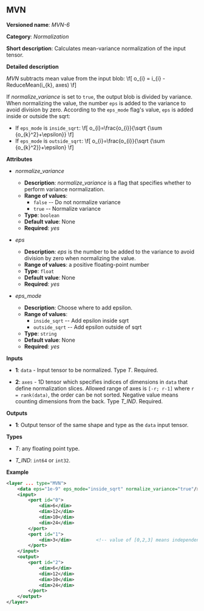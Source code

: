 ## MVN <a name="MVN"></a>

**Versioned name**: *MVN-6*

**Category**: *Normalization*

**Short description**: Calculates mean-variance normalization of the input tensor.

**Detailed description**

*MVN* subtracts mean value from the input blob:
\f[
o_{i} = i_{i} - ReduceMean(i_{k}, axes)
\f]

If *normalize_variance* is set to `true`, the output blob is divided by variance. When normalizing the value, the number `eps` is added to the variance to avoid division by zero. According to the `eps_mode` flag's value, `eps` is added inside or outside the sqrt:

* If `eps_mode` is `inside_sqrt`:
\f[
o_{i}=\frac{o_{i}}{\sqrt {\sum {o_{k}^2}+\epsilon}}
\f]
* If `eps_mode` is `outside_sqrt`:
\f[
o_{i}=\frac{o_{i}}{\sqrt {\sum {o_{k}^2}}+\epsilon}
\f]

**Attributes**

* *normalize_variance*

  * **Description**: *normalize_variance* is a flag that specifies whether to perform variance normalization.
  * **Range of values**:
    * `false` -- Do not normalize variance
    * `true` -- Normalize variance
  * **Type**: `boolean`
  * **Default value**: None
  * **Required**: *yes*

* *eps*

  * **Description**: *eps* is the number to be added to the variance to avoid division by zero when normalizing the value.
  * **Range of values**: a positive floating-point number
  * **Type**: `float`
  * **Default value**: None
  * **Required**: *yes*

* *eps_mode*

  * **Description**: Choose where to add epsilon.
  * **Range of values**:
    * `inside_sqrt` -- Add epsilon inside sqrt
    * `outside_sqrt` -- Add epsilon outside of sqrt
  * **Type**: `string`
  * **Default value**: None
  * **Required**: *yes*

**Inputs**

* **1**: `data` - Input tensor to be normalized. Type *T*. Required.

* **2**: `axes` - 1D tensor which specifies indices of dimensions in `data` that define normalization slices. Allowed range of axes is `[-r; r-1]` where `r = rank(data)`, the order can be not sorted. Negative value means counting dimensions from the back. Type *T_IND*. Required.

**Outputs**

* **1**: Output tensor of the same shape and type as the `data` input tensor.

**Types**

* *T*: any floating point type.

* *T_IND*: `int64` or `int32`.

**Example**

```xml
<layer ... type="MVN">
    <data eps="1e-9" eps_mode="inside_sqrt" normalize_variance="true"/>
    <input>
        <port id="0">
            <dim>6</dim>
            <dim>12</dim>
            <dim>10</dim>
            <dim>24</dim>
        </port>
        <port id="1">
            <dim>3</dim>         <!-- value of [0,2,3] means independent normalization per channels -->
        </port>
    </input>
    <output>
        <port id="2">
            <dim>6</dim>
            <dim>12</dim>
            <dim>10</dim>
            <dim>24</dim>
        </port>
    </output>
</layer>
```